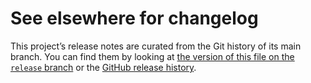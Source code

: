 # See elsewhere for changelog

This project’s release notes are curated from the Git history of its main
branch. You can find them by looking at [the version of this file on the
`release` branch][branch] or the [GitHub release history][gh-releases].

[branch]: https://github.com/pkgw/rubbl/blob/release/cli/CHANGELOG.md
[gh-releases]: https://github.com/pkgw/rubbl/releases
